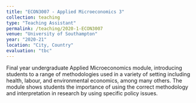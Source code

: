 ```yaml
---
title: "ECON3007 - Applied Microeconomics 3"
collection: teaching
type: "Teaching Assistant"
permalink: /teaching/2020-1-ECON3007
venue: "University of Southampton"
year: "2020-21"
location: "City, Country"
evaluation: "tbc"
---
```


Final year undergraduate Applied Microeconomics module, introducing students to a range of methodologies used in a variety of setting including health, labour, and environmental economics, among many others.  The module shows students the importance of using the correct methodology and interpretation in research by using specific policy issues.
